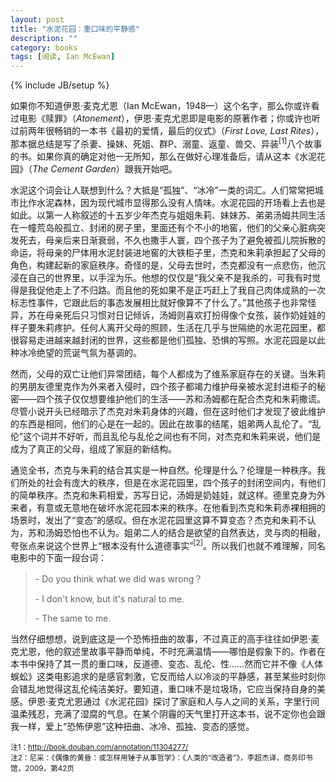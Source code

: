 ```yaml
---
layout: post
title: "水泥花园：重口味的平静感"
description: ""
category: books
tags: [阅读, Ian McEwan]
---
```

{% include JB/setup %}

如果你不知道伊恩·麦克尤恩（Ian McEwan，1948—）这个名字，那么你或许看过电影《赎罪》（*Atonement*），伊恩·麦克尤恩即是电影的原著作者；你或许也听过前两年很畅销的一本书《最初的爱情，最后的仪式》（*First Love, Last Rites*），那本据总结是写了杀妻、操妹、死姐、群P、溺童、返童、兽交、异装<sup>[1]</sup>八个故事的书。如果你真的确定对他一无所知，那么在做好心理准备后，请从这本《水泥花园》（*The Cement Garden*）跟我开始吧。

水泥这个词会让人联想到什么？大抵是“孤独”、“冰冷”一类的词汇。人们常常把城市比作水泥森林，因为现代城市显得那么没有人情味。水泥花园的开场看上去也是如此。以第一人称叙述的十五岁少年杰克与姐姐朱莉、妹妹苏、弟弟汤姆共同生活在一幢荒岛般孤立、封闭的房子里，里面还有个不小的地窖，他们的父亲心脏病突发死去，母亲后来日渐衰弱，不久也撒手人寰，四个孩子为了避免被孤儿院拆散的命运，将母亲的尸体用水泥封装进地窖的大铁柜子里，杰克和朱莉承担起了父母的角色，构建起新的家庭秩序。奇怪的是，父母去世时，杰克都没有一点悲伤，他沉浸在自己的世界里，以手淫为乐。他想的仅仅是“我父亲不是我杀的，可我有时觉得是我促他走上了不归路。而且他的死如果不是正巧赶上了我自己肉体成熟的一次标志性事件，它跟此后的事态发展相比就好像算不了什么了。”其他孩子也非常怪异，苏在母亲死后只习惯对日记倾诉，汤姆则喜欢打扮得像个女孩，装作奶娃娃的样子要朱莉疼护。任何人离开父母的照顾，生活在几乎与世隔绝的水泥花园里，都很容易走进越来越封闭的世界，这些都是他们孤独、恐惧的写照。水泥花园是以此种冰冷绝望的荒诞气氛为基调的。

然而，父母的双亡让他们异常团结，每个人都成为了维系家庭存在的关键。当朱莉的男朋友德里克作为外来者入侵时，四个孩子都竭力维护母亲被水泥封进柜子的秘密——四个孩子仅仅想要维护他们的生活——苏和汤姆都在配合杰克和朱莉撒谎。尽管小说开头已经暗示了杰克对朱莉身体的兴趣，但在这时他们才发现了彼此维护的东西是相同，他们的心是在一起的。因此在故事的结尾，姐弟两人乱伦了。“乱伦”这个词并不好听，而且乱伦与乱伦之间也有不同，对杰克和朱莉来说，他们是成为了真正的父母，组成了家庭的新结构。

通览全书，杰克与朱莉的结合其实是一种自然。伦理是什么？伦理是一种秩序。我们所处的社会有庞大的秩序，但是在水泥花园里，四个孩子的封闭空间内，有他们的简单秩序。杰克和朱莉相爱，苏写日记，汤姆是奶娃娃，就这样。德里克身为外来者，有意或无意地在破坏水泥花园本来的秩序。在他看到杰克和朱莉赤裸相拥的场景时，发出了“变态”的感叹。但在水泥花园里这算不算变态？杰克和朱莉不认为，苏和汤姆恐怕也不认为。姐弟二人的结合是欲望的自然表达，灵与肉的相融，夸张点来说这个世界上“根本没有什么道德事实”<sup>[2]</sup>。所以我们也就不难理解，同名电影中的下面一段台词：

> \- Do you think what we did was wrong？
>
> \- I don't know, but it's natural to me.
> 
> \- The same to me.

当然仔细想想，说到底这是一个恐怖扭曲的故事，不过真正的高手往往如伊恩·麦克尤恩，他的叙述里故事平静而单纯，不时充满温情——哪怕是假象下的。作者在本书中保持了其一贯的重口味，反道德、变态、乱伦、性……然而它并不像《人体蜈蚣》这类电影追求的是感官刺激，它反而给人以冷淡的平静感，甚至某些时刻你会错乱地觉得这乱伦纯洁美好。要知道，重口味不是垃圾场，它应当保持自身的美感。伊恩·麦克尤恩通过《水泥花园》探讨了家庭和人与人之间的关系，字里行间温柔残忍，充满了湿腐的气息。在某个阴霾的天气里打开这本书，说不定你也会跟我一样，爱上“恐怖伊恩”这种扭曲、冰冷、孤独、变态的感觉。

<small>注1：<http://book.douban.com/annotation/11304277/></small>  
<small>注2：尼采：《偶像的黄昏：或怎样用锤子从事哲学》：《人类的“改造者”》，李超杰译，商务印书馆，2009，第42页</small>
